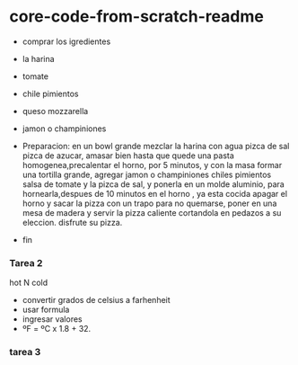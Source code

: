 # core-code-from-scratch-readme
* comprar los igredientes
* la harina
* tomate
* chile pimientos
* queso mozzarella
* jamon o champiniones

* Preparacion: en un bowl grande mezclar la harina con agua pizca de sal pizca de azucar, amasar bien hasta que quede una pasta homogenea,precalentar el horno, por 5 minutos, y con la masa formar una tortilla grande, agregar jamon o champiniones chiles pimientos salsa de tomate y la pizca de sal, y ponerla en un molde aluminio, para hornearla,despues de 10 minutos en el horno , ya esta cocida apagar el horno y sacar la pizza con un trapo para no quemarse, poner en una mesa de madera y servir la pizza caliente cortandola en pedazos a su eleccion. disfrute su pizza.
* fin

### Tarea 2
hot N cold
* convertir grados de celsius a farhenheit
* usar formula
* ingresar valores
* ºF = ºC x 1.8 + 32. 


### tarea 3



